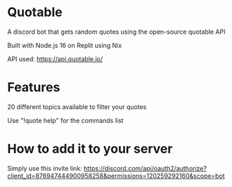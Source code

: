 # Quotable
A discord bot that gets random quotes using the open-source quotable API

Built with Node.js 16 on Replit using Nix

API used: https://api.quotable.io/

# Features
20 different topics available to filter your quotes

Use "!quote help" for the commands list

# How to add it to your server
Simply use this invite link:
https://discord.com/api/oauth2/authorize?client_id=876947444900958258&permissions=120259292160&scope=bot
